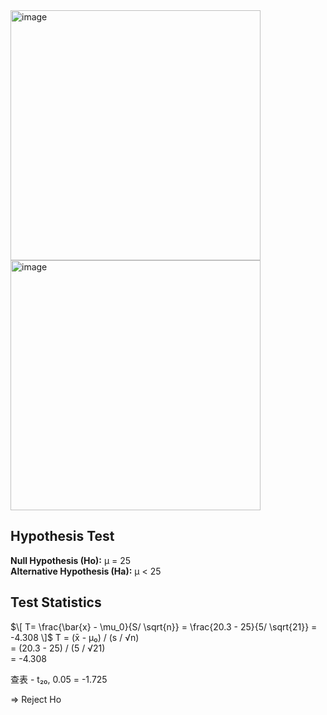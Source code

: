 <img width="400" alt="image" src="https://github.com/user-attachments/assets/4758607b-21c7-4e90-9abc-ffd5bf710fa3" />
<img width="400" alt="image" src="https://github.com/user-attachments/assets/b5df7860-cc1e-4410-89e4-ff1b59b99cf2" />  

## Hypothesis Test 
**Null Hypothesis (Ho):**
μ = 25  
**Alternative Hypothesis (Ha):**
μ < 25  

## Test Statistics
$\[ T= \frac{\bar{x} - \mu_0}{S/ \sqrt{n}} = \frac{20.3 - 25}{5/ \sqrt{21}} = -4.308 \]$
T = (x̄ - μ₀) / (s / √n)  
   = (20.3 - 25) / (5 / √21)  
   = -4.308  

查表 - t₂₀, 0.05 = -1.725  

=> Reject Ho


